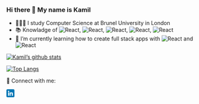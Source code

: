 ### Hi there 👋 My name is Kamil 

- 🙇🏼‍♂️ I study Computer Science at Brunel University in London
- 📚 Knowladge of <img width="40" height="20" alt="React" src="https://img.shields.io/badge/Java-ED8B00?style=for-the-badge&logo=java&logoColor=white">, <img width="80" height="20" alt="React" src="https://img.shields.io/badge/JavaScript-F7DF1E?style=for-the-badge&logo=javascript&logoColor=black">, <img width="60" height="20" alt="React" src="https://img.shields.io/badge/HTML-239120?style=for-the-badge&logo=html5&logoColor=white">, <img width="50" height="20" alt="React" src="https://img.shields.io/badge/CSS-239120?&style=for-the-badge&logo=css3&logoColor=white">, <img width="80" height="20" alt="React" src="https://img.shields.io/badge/Bootstrap-563D7C?style=for-the-badge&logo=bootstrap&logoColor=white">
- 🌱 I’m currently learning how to create full stack apps with <img width="60" height="20" alt="React" src="https://img.shields.io/badge/Node.js-43853D?style=for-the-badge&logo=node.js&logoColor=white"> and <img width="70" height="20" alt="React" src="https://img.shields.io/badge/MongoDB-4EA94B?style=for-the-badge&logo=mongodb&logoColor=white">



[![Kamil’s github stats](https://github-readme-stats.vercel.app/api?username=KamilSynowiec)](https://github.com/KamilSynowiec)

[![Top Langs](https://github-readme-stats.vercel.app/api/top-langs/?username=KamilSynowiec&layout=compact)](https://github.com/KamilSynowiec)


🤝 Connect with me:

<a href="https://www.linkedin.com/in/KamilSynowiec/"><img align="left" src="https://raw.githubusercontent.com/KamilSynowiec/KamilSynowiec/main/icons/linkedin.png" alt="icon | LinkedIn" width="21px"/></a>

